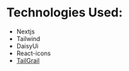 # Technologies Used:
- Nextjs
- Tailwind
- DaisyUi
- React-icons
- [TailGrail](https://tailgrail.com/)